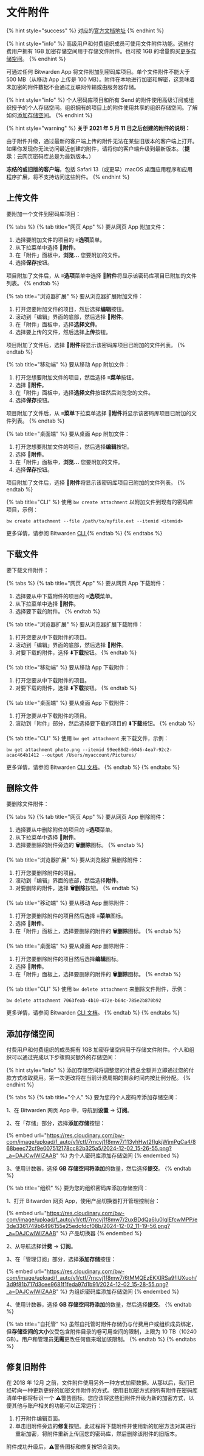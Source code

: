# 文件附件

{% hint style="success" %}
对应的[官方文档地址](https://bitwarden.com/help/article/attachments/)
{% endhint %}

{% hint style="info" %}
高级用户和付费组织成员可使用文件附件功能。这些付费用户拥有 1GB 加密存储空间用于存储文件附件。也可按 1GB 的增量购买[更多存储空间](file-attachments.md#add-storage-space)。
{% endhint %}

可通过任何 Bitwarden App 将文件附加到密码库项目。单个文件附件不能大于 500 MB（从移动 App 上传是 100 MB）。附件在本地进行加密和解密，这意味着未加密的附件数据不会通过互联网传输或由服务器存储。

{% hint style="info" %}
个人密码库项目和所有 Send 的附件使用高级订阅或组织授予的个人存储空间。组织拥有的项目上的附件使用共享的组织存储空间。了解如何[添加存储空间](file-attachments.md#add-storage-space)。
{% endhint %}

{% hint style="warning" %}
**关于 2021 年 5 月 11 日之后创建的附件的说明：**

由于附件升级，通过最新的客户端上传的附件无法在某些旧版本的客户端上打开。如果你发现你无法访问最近创建的附件，请将你的客户端升级到最新版本。（**提示**：云网页密码库总是为最新版本。）

**冻结的或旧版的客户端**，包括 Safari 13（或更早）macOS 桌面应用程序和应用程序扩展，将不支持访问这些附件。
{% endhint %}

## 上传文件 <a href="#upload-a-file" id="upload-a-file"></a>

要附加一个文件到密码库项目：

{% tabs %}
{% tab title="网页 App" %}
要从网页 App 附加文件：

1. 选择要附加文件的项目的 **≡选项**菜单。
2. 从下拉菜单中选择 **🔗附件**。
3. 在「附件」面板中，**浏览...** 您要附加的文件。
4. 选择**保存**按钮。

项目附加了文件后，从 **≡选项**菜单中选择 **🔗附件**将显示该密码库项目已附加的文件列表。
{% endtab %}

{% tab title="浏览器扩展" %}
要从浏览器扩展附加文件：

1. 打开您要附加文件的项目，然后选择**编辑**按钮。
2. 滚动到「编辑」界面的底部，然后选择 **🔗附件**。
3. 在「附件」面板中，选择**选择文件**。
4. 选择要上传的文件，然后选择**上传**按钮。

项目附加了文件后，选择 **🔗附件**将显示该密码库项目已附加的文件列表。
{% endtab %}

{% tab title="移动端" %}
要从移动 App 附加文件：

1. 打开您想要附加文件的项目，然后选择  **≡菜单**按钮。
2. 选择 **🔗附件**。
3. 在「附件」面板中，选择**选择文件**按钮然后浏览您的文件。
4. 选择**保存**按钮。

项目附加了文件后，从 **≡菜单**下拉菜单选择 **🔗附件**将显示该密码库项目已附加的文件列表。
{% endtab %}

{% tab title="桌面端" %}
要从桌面 App 附加文件：

1. 打开您想要附加文件的项目，然后选择**编辑**按钮。
2. 选择 **🔗附件**。
3. 在「附件」面板中，**浏览...** 您要附加的文件。
4. 选择**保存**按钮。

项目附加了文件后，选择 **🔗附件**将显示该密码库项目已附加的文件列表。
{% endtab %}

{% tab title="CLI" %}
使用 `bw create attachment` 以附加文件到现有的密码库项目，示例：

```batch
bw create attachment --file /path/to/myfile.ext --itemid <itemid>
```

更多详情，请参阅 Bitwarden [CLI ](../password-manager/developer-tools/password-manager-cli.md)
{% endtab %}
{% endtabs %}

## 下载文件 <a href="#download-a-file" id="download-a-file"></a>

要下载文件附件：

{% tabs %}
{% tab title="网页 App" %}
要从网页 App 下载附件：

1. 选择要从中下载附件的项目的 **≡选项**菜单。
2. 从下拉菜单中选择 **🔗附件**。
3. 选择要下载的附件。
{% endtab %}

{% tab title="浏览器扩展" %}
要从浏览器扩展下载附件：

1. 打开您要从中下载附件的项目。
2. 滚动到「编辑」界面的底部，然后选择 **🔗附件**。
3. 对要下载的附件，选择 **⬇️下载**按钮。
{% endtab %}

{% tab title="移动端" %}
要从移动 App 下载附件：

1. 打开您要从中下载附件的项目。
2. 对要下载的附件，选择 **⬇️下载**按钮。
{% endtab %}

{% tab title="桌面端" %}
要从桌面 App 下载附件：

1. 打开您要从中下载附件的项目。
2. 滚动到「附件」部分，然后选择要下载的项目的 **⬇️下载**按钮。
{% endtab %}

{% tab title="CLI" %}
使用 `bw get attachment` 来下载文件，示例：

```batch
bw get attachment photo.png --itemid 99ee88d2-6046-4ea7-92c2-acac464b1412 --output /Users/myaccount/Pictures/
```

更多详情，请参阅 Bitwarden [CLI 文档](../password-manager/developer-tools/password-manager-cli.md)。
{% endtab %}
{% endtabs %}

## 删除文件 <a href="#delete-a-file" id="delete-a-file"></a>

要删除文件附件：

{% tabs %}
{% tab title="网页 App" %}
要从网页 App 删除附件：

1. 选择要从中删除附件的项目的 **≡选项**菜单。
2. 从下拉菜单中选择 **🔗附件**。
3. 选择要删除的附件旁边的 **🗑️删除**图标。
{% endtab %}

{% tab title="浏览器扩展" %}
要从浏览器扩展删除附件：

1. 打开您要删除附件的项目。
2. 滚动到「编辑」界面的底部，然后选择**附件**。
3. 对要删除的附件，选择 **🗑️删除**按钮。
{% endtab %}

{% tab title="移动端" %}
要从移动 App 删除附件：

1. 打开您要删除附件的项目然后选择 **≡菜单**图标。
2. 选择 **🔗附件**。
3. 在「附件」面板上，选择要删除的附件的 **🗑️删除**图标。
{% endtab %}

{% tab title="桌面端" %}
要从桌面 App 删除附件：

1. 打开您要删除附件的项目然后选择**编辑**图标。
2. 选择 **🔗附件**。
3. 在「附件」面板上，选择要删除的附件的 **🗑️删除**图标。
{% endtab %}

{% tab title="CLI" %}
使用 `bw delete attachment` 来删除文件附件，示例：

```batch
bw delete attachment 7063feab-4b10-472e-b64c-785e2b870b92
```

更多详情，请参阅 Bitwarden [CLI 文档](../password-manager/developer-tools/password-manager-cli.md)。
{% endtab %}
{% endtabs %}

## 添加存储空间 <a href="#add-storage-space" id="add-storage-space"></a>

付费用户和付费组织的成员拥有 1GB 加密存储空间用于存储文件附件。个人和组织可以通过完成以下步骤购买额外的存储空间：

{% hint style="info" %}
添加存储空间将调整您的计费总金额并立即通过您的付款方式收取费用。第一次更改将在当前计费周期的剩余时间内按比例分配。
{% endhint %}

{% tabs %}
{% tab title="个人" %}
要为您的个人密码库添加存储空间：

1、在 Bitwarden 网页 App 中，导航到**设置** → **订阅**。

2、在「存储」部分，选择**添加存储**按钮：

{% embed url="https://res.cloudinary.com/bw-com/image/upload/f_auto/v1/ctf/7rncvj1f8mw7/113yhHwt2fIgkjWjmPgCa4/868beec72cf9e007512178cc82b325a5/2024-12-02_15-26-55.png?_a=DAJCwlWIZAAB" %}
为个人密码库添加存储空间
{% endembed %}

3、使用计数器，选择 **GB 存储空间将添加**的数量，然后选择**提交**。
{% endtab %}

{% tab title="组织" %}
要为您的组织密码库添加存储空间：

1、打开 Bitwarden 网页 App，使用产品切换器打开管理控制台：

{% embed url="https://res.cloudinary.com/bw-com/image/upload/f_auto/v1/ctf/7rncvj1f8mw7/2uxBDdQa6lu0IgIEfcwMPP/e3de3361749b6496155e25edcfdcf08b/2024-12-02_11-19-56.png?_a=DAJCwlWIZAAB" %}
产品切换器
{% endembed %}

2、从导航选择**计费** → **订阅**。

3、在「管理订阅」部分，选择**添加存储**按钮：

{% embed url="https://res.cloudinary.com/bw-com/image/upload/f_auto/v1/ctf/7rncvj1f8mw7/6tMMQEzEKXIRSa9fIUXuoh/3d9f81b717d3cee9681f1feda97d1b91/2024-12-02_15-28-55.png?_a=DAJCwlWIZAAB" %}
为组织密码库添加存储空间
{% endembed %}

4、使用计数器，选择 **GB 存储空间将添加**的数量，然后选择**提交**。
{% endtab %}

{% tab title="自托管" %}
虽然自托管时附件存储仍与付费用户或组织成员绑定，但**存储空间的大小**仅受包含附件目录的卷可用空间的限制，上限为 10 TB（10240 GB）。用户和管理员**无需**更改任何值来增加该限制。
{% endtab %}
{% endtabs %}

## 修复旧附件 <a href="#fixing-old-attachments" id="fixing-old-attachments"></a>

在 2018 年 12月 之前，文件附件使用另外一种方式加密数据。从那以后，我们已经转向一种更新更好的加密文件附件的方式。使用旧加密方式的所有附件在密码库清单中都将标识一个 **⚠️**警告图标。您应该将这些旧附件升级为新的加密方式，以便其他与账户相关的功能可以正常运行：

1. 打开附件编辑页面。
2. 单击旧附件旁边的**修复**按钮。此过程将下载附件并使用新的加密方法对其进行重新加密，将附件重新上传回您的密码库，然后删除该附件的旧版本。

附件成功升级后，**⚠️**警告图标和修复按钮会消失。
